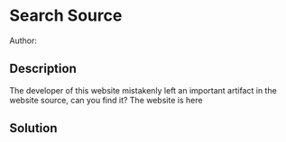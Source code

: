 # Search Source
Author: 
## Description
The developer of this website mistakenly left an important artifact in the website source, can you find it?
The website is here

## Solution
